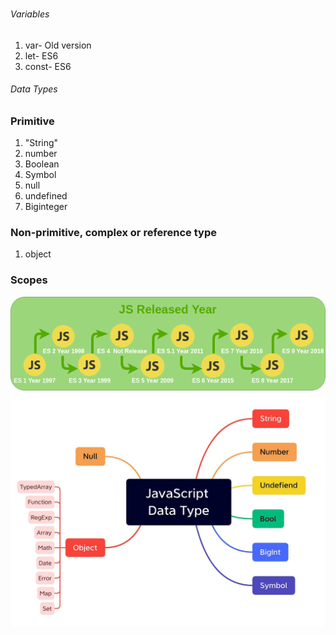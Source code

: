 ###

###### Variables

1. var- Old version
2. let- ES6
3. const- ES6

###### Data Types

### Primitive

1. "String"
2. number
3. Boolean
4. Symbol
5. null
6. undefined
7. Biginteger

### Non-primitive, complex or reference type

1. object

### Scopes

![alt text](image.png)
![alt text](image-1.png)